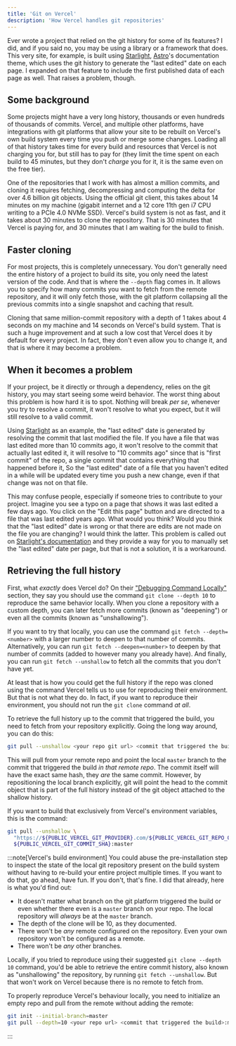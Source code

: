 ```yaml
---
title: 'Git on Vercel'
description: 'How Vercel handles git repositories'
---
```


Ever wrote a project that relied on the git history for some of its features? I did, and
if you said no, you may be using a library or a framework that does. This very site, for
example, is built using [Starlight][starlight], [Astro][astro]'s documentation theme,
which uses the git history to generate the "last edited" date on each page. I expanded on
that feature to include the first published data of each page as well. That raises a
problem, though.

## Some background

Some projects might have a very long history, thousands or even hundreds of thousands of
commits. Vercel, and multiple other platforms, have integrations with git platforms that
allow your site to be rebuilt on Vercel's own build system every time you push or merge
some changes. Loading all of that history takes time for every build and resources that
Vercel is not charging you for, but still has to pay for (they limit the time spent on
each build to 45 minutes, but they don't _charge_ you for it, it is the same even on the
free tier).

One of the repositories that I work with has almost a million commits, and cloning it
requires fetching, decompressing and computing the delta for over 4.6 billion git objects.
Using the official git client, this takes about 14 minutes on my machine (gigabit internet
and a 12 core 11th gen i7 CPU writing to a PCIe 4.0 NVMe SSD). Vercel's build system is
not as fast, and it takes about 30 minutes to clone the repository. That is 30 minutes
that Vercel is paying for, and 30 minutes that I am waiting for the build to finish.

## Faster cloning

For most projects, this is completely unnecessary. You don't generally need the entire
history of a project to build its site, you only need the latest version of the code. And
that is where the `--depth` flag comes in. It allows you to specify how many commits you
want to fetch from the remote repository, and it will only fetch those, with the git
platform collapsing all the previous commits into a single snapshot and caching that
result.

Cloning that same million-commit repository with a depth of 1 takes about 4 seconds on my
machine and 14 seconds on Vercel's build system. That is such a huge improvement and at
such a low cost that Vercel does it by default for every project. In fact, they don't even
allow you to change it, and that is where it may become a problem.

## When it becomes a problem

If your project, be it directly or through a dependency, relies on the git history, you
may start seeing some weird behavior. The worst thing about this problem is how hard it
is to spot. Nothing will break _per se_, whenever you try to resolve a commit, it won't
resolve to what you expect, but it will still resolve to a valid commit.

Using [Starlight][starlight] as an example, the "last edited" date is generated by
resolving the commit that last modified the file. If you have a file that was last edited
more than 10 commits ago, it won't resolve to the commit that actually last edited it,
it will resolve to "10 commits ago" since that is "first commit" of the repo, a single
commit that contains everything that happened before it, So the "last edited" date of
a file that you haven't edited in a while will be updated every time you push a new
change, even if that change was not on that file.

This may confuse people, especially if someone tries to contribute to your project.
Imagine you see a typo on a page that shows it was last edited a few days ago.
You click on the "Edit this page" button and are directed to a file that was last edited
years ago. What would you think? Would you think that the "last edited" date is wrong
or that there are edits are not made on the file you are changing? I would think the
latter. This problem is called out on [Starlight's documentation][sl-lastUpdated] and
they provide a way for you to manually set the "last edited" date per page, but that
is not a solution, it is a workaround.

## Retrieving the full history

First, what _exactly_ does Vercel do? On their ["Debugging Command Locally"][1] section,
they say you should use the command `git clone --depth 10` to reproduce the same behavior
locally. When you clone a repository with a custom depth, you can later fetch more commits
(known as "deepening") or even all the commits (known as "unshallowing").

If you want to try that locally, you can use the command `git fetch --depth=<number>` with
a larger number to deepen to that number of commits. Alternatively, you can run
`git fetch --deepen=<number>` to deepen by that number of commits (added to however many
you already have). And finally, you can run `git fetch --unshallow` to fetch all the
commits that you don't have yet.

At least that is how you could get the full history if the repo was cloned using the
command Vercel tells us to use for reproducing their environment. But that is not what
they do. In fact, if you want to reproduce their environment, you should not run the
`git clone` command _at all_.

To retrieve the full history up to the commit that triggered the build, you need to fetch
from your repository explicitly. Going the long way around, you can do this:

```sh
git pull --unshallow <your repo git url> <commit that triggered the build>:master
```

This will pull from your remote repo and point the local `master` branch to the commit
that triggered the build _in that remote repo_. The commit itself will have the exact
same hash, they _are_ the same commit. However, by repositioning the local branch
explicitly, git will point the head to the commit object that is part of the full history
instead of the git object attached to the shallow history.

If you want to build that exclusively from Vercel's environment variables, this is the
command:

```sh
git pull --unshallow \
  "https://${PUBLIC_VERCEL_GIT_PROVIDER}.com/${PUBLIC_VERCEL_GIT_REPO_OWNER}/${PUBLIC_VERCEL_GIT_REPO_SLUG}.git" \
  ${PUBLIC_VERCEL_GIT_COMMIT_SHA}:master
```

[1]: https://vercel.com/guides/how-do-i-use-the-ignored-build-step-field-on-vercel#debugging-commands-locally

:::note[Vercel's build environment]
You could abuse the pre-installation step to inspect the state of the local git repository
present on the build system without having to re-build your entire project multiple times.
If you want to do that, go ahead, have fun. If you don't, that's fine. I did that already,
here is what you'd find out:

- It doesn't matter what branch on the git platform triggered the build or even whether
  there even is a `master` branch on your repo. The local repository will _always_ be at
  the `master` branch.
- The depth of the clone will be 10, as they documented.
- There won't be _any_ remote configured on the repository. Even your own repository won't
  be configured as a remote.
- There won't be _any_ other branches.

Locally, if you tried to reproduce using their suggested `git clone --depth 10` command,
you'd be able to retrieve the entire commit history, also known as "unshallowing" the
repository, by running `git fetch --unshallow`. But that won't work on Vercel because
there is no remote to fetch from.

To properly reproduce Vercel's behaviour locally, you need to initialize an empty repo and
pull from the remote without adding the remote:

```sh
git init --initial-branch=master
git pull --depth=10 <your repo url> <commit that triggered the build>:master
```

:::

[astro]: https://astro.build/

[starlight]: https://starlight.astro.build/

[sl-lastUpdated]: https://starlight.astro.build/reference/configuration/#lastupdated
